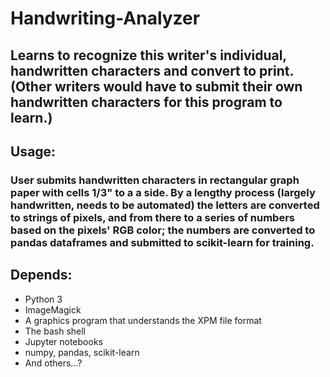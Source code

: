 # Handwriting-Analyzer

## Learns to recognize this writer's individual, handwritten characters and convert to print. (Other writers would have to submit their own handwritten characters for this program to learn.)

## Usage: 

### User submits handwritten characters in rectangular graph paper with cells 1/3" to a a side. By a lengthy process (largely handwritten, needs to be automated) the letters are converted to strings of pixels, and from there to a series of numbers based on the pixels' RGB color; the numbers are converted to pandas dataframes and submitted to scikit-learn for training.

## Depends:

* Python 3
* ImageMagick
* A graphics program that understands the XPM file format
* The bash shell
* Jupyter notebooks
* numpy, pandas, scikit-learn
* And others...?

